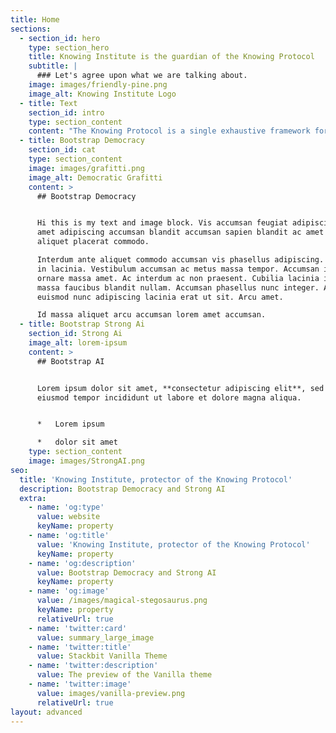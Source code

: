 ```yaml
---
title: Home
sections:
  - section_id: hero
    type: section_hero
    title: Knowing Institute is the guardian of the Knowing Protocol
    subtitle: |
      ### Let's agree upon what we are talking about.
    image: images/friendly-pine.png
    image_alt: Knowing Institute Logo
  - title: Text
    section_id: intro
    type: section_content
    content: "The Knowing Protocol is a single exhaustive framework for representing individual and collective sense-making, accumulating knowledge, and enable efficient information transfer between humans and machines.\_\n\nKnowing Institute protects the protocol and coordinates the continuous growth of content.\n\n### What is it for?\n\nThere are two main areas where the protocol can be used, and we estimate the number of applications will increase tremendously in the coming years.\n\n## Bootstrap Democracy\n\nRapid technological development puts a lot of stress on democratic systems. In order for democracy to work, a majority of us must learn how to handle a much greater complexity. Unfortunately, it is going to take some time for educational systems to transform a global society. Even an optimistic prognosis would say it takes at least another 2-3 generations. And it doesn't take a pessimist to think that might be too late.\n\nKnowing Protocol is a way of hacking the system. Using Personal Ai would\n\nand analyze complex give more people the ability to familiarize themselves with complex problems by using a kind of distributed Ai, ie that Ai becomes a tool for creating a better democracy upside down rather than creating control upside down, and partly to create traceability in how Ai creates models of reality.\n\n## Bootstrap Symbolic AI\n\nAlthough promising, there have been some objectives ragarding Symbolic AI. \n\n## Applications\n\nWe think there will be a number of applications in the future. \n\n##### Wiki Knowing\n\n*   Add content to the Knowing Graph in a Wiki-style environment \n\n*   Get access to you own powerful and personal symbolic AI\n\n*   Analyze any text and find what it really means  \n\n*   Create personal and shared Notebooks \n\n*   Create crowd-sourcing campaigns\n\n"
  - title: Bootstrap Democracy
    section_id: cat
    type: section_content
    image: images/grafitti.png
    image_alt: Democratic Grafitti
    content: >
      ## Bootstrap Democracy


      Hi this is my text and image block. Vis accumsan feugiat adipiscing nisl
      amet adipiscing accumsan blandit accumsan sapien blandit ac amet faucibus
      aliquet placerat commodo.

      Interdum ante aliquet commodo accumsan vis phasellus adipiscing. Ornare a
      in lacinia. Vestibulum accumsan ac metus massa tempor. Accumsan in lacinia
      ornare massa amet. Ac interdum ac non praesent. Cubilia lacinia interdum
      massa faucibus blandit nullam. Accumsan phasellus nunc integer. Accumsan
      euismod nunc adipiscing lacinia erat ut sit. Arcu amet.

      Id massa aliquet arcu accumsan lorem amet accumsan.
  - title: Bootstrap Strong Ai
    section_id: Strong Ai
    image_alt: lorem-ipsum
    content: >
      ## Bootstrap AI


      Lorem ipsum dolor sit amet, **consectetur adipiscing elit**, sed do
      eiusmod tempor incididunt ut labore et dolore magna aliqua.


      *   Lorem ipsum

      *   dolor sit amet
    type: section_content
    image: images/StrongAI.png
seo:
  title: 'Knowing Institute, protector of the Knowing Protocol'
  description: Bootstrap Democracy and Strong AI
  extra:
    - name: 'og:type'
      value: website
      keyName: property
    - name: 'og:title'
      value: 'Knowing Institute, protector of the Knowing Protocol'
      keyName: property
    - name: 'og:description'
      value: Bootstrap Democracy and Strong AI
      keyName: property
    - name: 'og:image'
      value: /images/magical-stegosaurus.png
      keyName: property
      relativeUrl: true
    - name: 'twitter:card'
      value: summary_large_image
    - name: 'twitter:title'
      value: Stackbit Vanilla Theme
    - name: 'twitter:description'
      value: The preview of the Vanilla theme
    - name: 'twitter:image'
      value: images/vanilla-preview.png
      relativeUrl: true
layout: advanced
---
```

